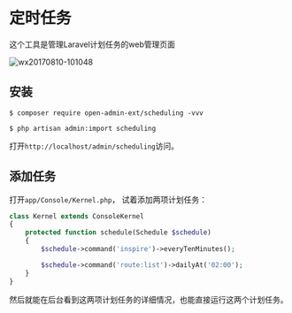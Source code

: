 # 定时任务

这个工具是管理Laravel计划任务的web管理页面

![wx20170810-101048](https://user-images.githubusercontent.com/1479100/29151552-8affc0b2-7db4-11e7-932a-a10d8a42ec50.png)

## 安装

```
$ composer require open-admin-ext/scheduling -vvv

$ php artisan admin:import scheduling
```

打开`http://localhost/admin/scheduling`访问。

## 添加任务

打开`app/Console/Kernel.php`， 试着添加两项计划任务：

```php
class Kernel extends ConsoleKernel
{
    protected function schedule(Schedule $schedule)
    {
        $schedule->command('inspire')->everyTenMinutes();

        $schedule->command('route:list')->dailyAt('02:00');
    }
}

```

然后就能在后台看到这两项计划任务的详细情况，也能直接运行这两个计划任务。
